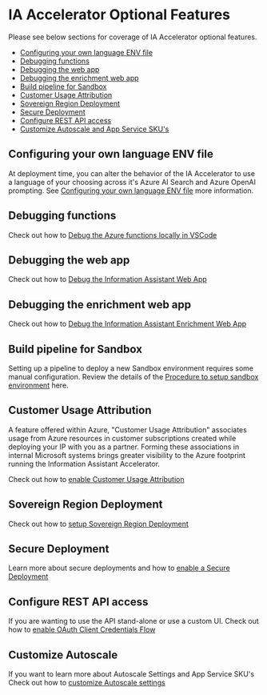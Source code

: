 # IA Accelerator Optional Features

Please see below sections for coverage of IA Accelerator optional features.

* [Configuring your own language ENV file](#configuring-your-own-language-env-file)
* [Debugging functions](#debugging-functions)
* [Debugging the web app](#debugging-the-web-app)
* [Debugging the enrichment web app](#debugging-the-enrichment-web-app)
* [Build pipeline for Sandbox](#build-pipeline-for-sandbox)
* [Customer Usage Attribution](#customer-usage-attribution)
* [Sovereign Region Deployment](#sovereign-region-deployment)
* [Secure Deployment](#secure-deployment)
* [Configure REST API access](#configure-rest-api-access)
* [Customize Autoscale and App Service SKU's](#customize-autoscale)

## Configuring your own language ENV file

At deployment time, you can alter the behavior of the IA Accelerator to use a language of your choosing across it's Azure AI Search and Azure OpenAI prompting. See [Configuring your own language ENV file](/docs/features/configuring_language_env_files.md) more information.

## Debugging functions

Check out how to [Debug the Azure functions locally in VSCode](/docs/function_debug.md)

## Debugging the web app

Check out how to [Debug the Information Assistant Web App](/docs/webapp_debug.md)

## Debugging the enrichment web app

Check out how to [Debug the Information Assistant Enrichment Web App](/docs/container_webapp_debug.md)

## Build pipeline for Sandbox

Setting up a pipeline to deploy a new Sandbox environment requires some manual configuration. Review the details of the [Procedure to setup sandbox environment](/docs/deployment/setting_up_sandbox_environment.md) here.

## Customer Usage Attribution

A feature offered within Azure, "Customer Usage Attribution" associates usage from Azure resources in customer subscriptions created while deploying your IP with you as a partner. Forming these associations in internal Microsoft systems brings greater visibility to the Azure footprint running the Information Assistant Accelerator.

Check out how to [enable Customer Usage Attribution](/docs/features/enable_customer_usage_attribution.md)

## Sovereign Region Deployment

Check out how to [setup Sovereign Region Deployment](/docs/deployment/enable_sovereign_deployment.md)

## Secure Deployment

Learn more about secure deployments and how to [enable a Secure Deployment](/docs/secure_deployment/secure_deployment.md)

## Configure REST API access

If you are wanting to use the API stand-alone or use a custom UI.
Check out how to [enable OAuth Client Credentials Flow](/docs/deployment/client_credentials_flow.md)

## Customize Autoscale

If you want to learn more about Autoscale Settings and App Service SKU's
Check out how to [customize Autoscale settings](/docs/deployment/autoscale_sku.md)
